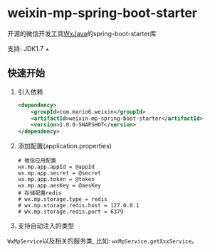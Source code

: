 # weixin-mp-spring-boot-starter
开源的微信开发工具[WxJava](https://github.com/Wechat-Group/WxJava)的spring-boot-starter库

支持: JDK1.7 +

## 快速开始
1. 引入依赖
    ```xml
    <dependency>
        <groupId>com.mario6.weixin</groupId>
        <artifactId>weixin-mp-spring-boot-starter</artifactId>
        <version>1.0.0-SNAPSHOT</version>
    </dependency>
    ```
2. 添加配置(application.properties)
    ```properties
    # 微信应用配置
    wx.mp.app.appId = @appId
    wx.mp.app.secret = @secret
    wx.mp.app.token = @token
    wx.mp.app.aesKey = @aesKey
    # 存储配置redis
    # wx.mp.storage.type = redis
    # wx.mp.storage.redis.host = 127.0.0.1
    # wx.mp.storage.redis.port = 6379
    ```
3. 支持自动注入的类型

`WxMpService`以及相关的服务类, 比如: `wxMpService.getXxxService`。







